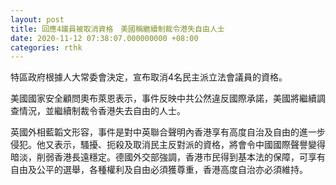 ```yaml
---
layout: post
title: 回應4議員被取消資格　美國稱繼續制裁令港失自由人士
date: 2020-11-12 07:38:07.000000000 +08:00
categories: rthk
---
```


特區政府根據人大常委會決定，宣布取消4名民主派立法會議員的資格。

美國國家安全顧問奧布萊恩表示，事件反映中共公然違反國際承諾，美國將繼續調查情況，並繼續制裁令香港失去自由的人士。

英國外相藍韜文形容，事件是對中英聯合聲明內香港享有高度自治及自由的進一步侵犯。他又表示，騷擾、扼殺及取消民主反對派的資格，將會令中國國際聲譽變得暗淡，削弱香港長遠穩定。德國外交部強調，香港市民得到基本法的保障，可享有自由及公平的選舉，各種權利及自由必須獲尊重，香港高度自治亦必須維持。
